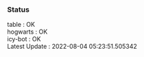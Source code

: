 ### Status


table : OK  
hogwarts : OK  
icy-bot : OK  
Latest Update : 2022-08-04 05:23:51.505342
